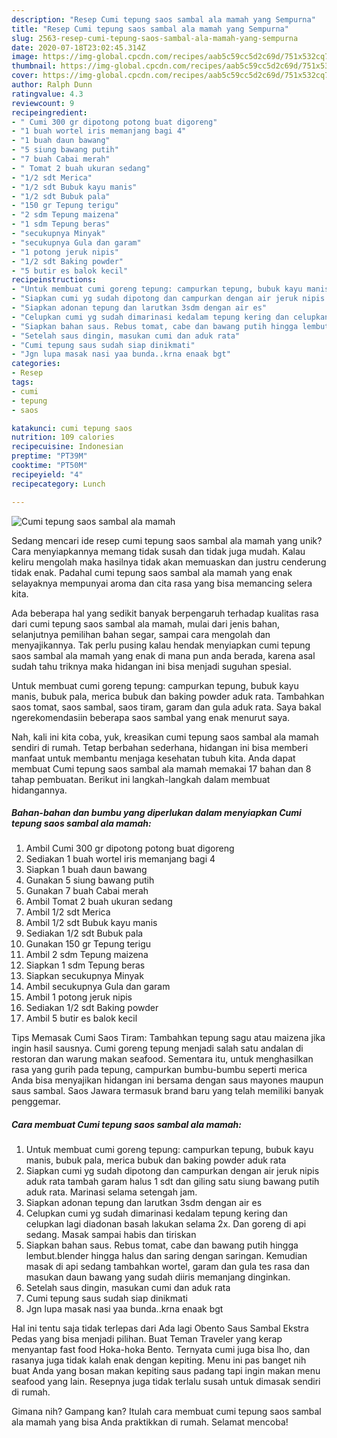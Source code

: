 ```yaml
---
description: "Resep Cumi tepung saos sambal ala mamah yang Sempurna"
title: "Resep Cumi tepung saos sambal ala mamah yang Sempurna"
slug: 2563-resep-cumi-tepung-saos-sambal-ala-mamah-yang-sempurna
date: 2020-07-18T23:02:45.314Z
image: https://img-global.cpcdn.com/recipes/aab5c59cc5d2c69d/751x532cq70/cumi-tepung-saos-sambal-ala-mamah-foto-resep-utama.jpg
thumbnail: https://img-global.cpcdn.com/recipes/aab5c59cc5d2c69d/751x532cq70/cumi-tepung-saos-sambal-ala-mamah-foto-resep-utama.jpg
cover: https://img-global.cpcdn.com/recipes/aab5c59cc5d2c69d/751x532cq70/cumi-tepung-saos-sambal-ala-mamah-foto-resep-utama.jpg
author: Ralph Dunn
ratingvalue: 4.3
reviewcount: 9
recipeingredient:
- " Cumi 300 gr dipotong potong buat digoreng"
- "1 buah wortel iris memanjang bagi 4"
- "1 buah daun bawang"
- "5 siung bawang putih"
- "7 buah Cabai merah"
- " Tomat 2 buah ukuran sedang"
- "1/2 sdt Merica"
- "1/2 sdt Bubuk kayu manis"
- "1/2 sdt Bubuk pala"
- "150 gr Tepung terigu"
- "2 sdm Tepung maizena"
- "1 sdm Tepung beras"
- "secukupnya Minyak"
- "secukupnya Gula dan garam"
- "1 potong jeruk nipis"
- "1/2 sdt Baking powder"
- "5 butir es balok kecil"
recipeinstructions:
- "Untuk membuat cumi goreng tepung: campurkan tepung, bubuk kayu manis, bubuk pala, merica bubuk dan baking powder aduk rata"
- "Siapkan cumi yg sudah dipotong dan campurkan dengan air jeruk nipis aduk rata tambah garam halus 1 sdt dan giling satu siung bawang putih aduk rata. Marinasi selama setengah jam."
- "Siapkan adonan tepung dan larutkan 3sdm dengan air es"
- "Celupkan cumi yg sudah dimarinasi kedalam tepung kering dan celupkan lagi diadonan basah lakukan selama 2x. Dan goreng di api sedang. Masak sampai habis dan tiriskan"
- "Siapkan bahan saus. Rebus tomat, cabe dan bawang putih hingga lembut.blender hingga halus dan saring dengan saringan. Kemudian masak di api sedang tambahkan wortel, garam dan gula tes rasa dan masukan daun bawang yang sudah diiris memanjang dinginkan."
- "Setelah saus dingin, masukan cumi dan aduk rata"
- "Cumi tepung saus sudah siap dinikmati"
- "Jgn lupa masak nasi yaa bunda..krna enaak bgt"
categories:
- Resep
tags:
- cumi
- tepung
- saos

katakunci: cumi tepung saos 
nutrition: 109 calories
recipecuisine: Indonesian
preptime: "PT39M"
cooktime: "PT50M"
recipeyield: "4"
recipecategory: Lunch

---
```



![Cumi tepung saos sambal ala mamah](https://img-global.cpcdn.com/recipes/aab5c59cc5d2c69d/751x532cq70/cumi-tepung-saos-sambal-ala-mamah-foto-resep-utama.jpg)

Sedang mencari ide resep cumi tepung saos sambal ala mamah yang unik? Cara menyiapkannya memang tidak susah dan tidak juga mudah. Kalau keliru mengolah maka hasilnya tidak akan memuaskan dan justru cenderung tidak enak. Padahal cumi tepung saos sambal ala mamah yang enak selayaknya mempunyai aroma dan cita rasa yang bisa memancing selera kita.

Ada beberapa hal yang sedikit banyak berpengaruh terhadap kualitas rasa dari cumi tepung saos sambal ala mamah, mulai dari jenis bahan, selanjutnya pemilihan bahan segar, sampai cara mengolah dan menyajikannya. Tak perlu pusing kalau hendak menyiapkan cumi tepung saos sambal ala mamah yang enak di mana pun anda berada, karena asal sudah tahu triknya maka hidangan ini bisa menjadi suguhan spesial.

Untuk membuat cumi goreng tepung: campurkan tepung, bubuk kayu manis, bubuk pala, merica bubuk dan baking powder aduk rata. Tambahkan saos tomat, saos sambal, saos tiram, garam dan gula aduk rata. Saya bakal ngerekomendasiin beberapa saos sambal yang enak menurut saya.


Nah, kali ini kita coba, yuk, kreasikan cumi tepung saos sambal ala mamah sendiri di rumah. Tetap berbahan sederhana, hidangan ini bisa memberi manfaat untuk membantu menjaga kesehatan tubuh kita. Anda dapat membuat Cumi tepung saos sambal ala mamah memakai 17 bahan dan 8 tahap pembuatan. Berikut ini langkah-langkah dalam membuat hidangannya.

<!--inarticleads1-->

##### Bahan-bahan dan bumbu yang diperlukan dalam menyiapkan Cumi tepung saos sambal ala mamah:

1. Ambil  Cumi 300 gr dipotong potong buat digoreng
1. Sediakan 1 buah wortel iris memanjang bagi 4
1. Siapkan 1 buah daun bawang
1. Gunakan 5 siung bawang putih
1. Gunakan 7 buah Cabai merah
1. Ambil  Tomat 2 buah ukuran sedang
1. Ambil 1/2 sdt Merica
1. Ambil 1/2 sdt Bubuk kayu manis
1. Sediakan 1/2 sdt Bubuk pala
1. Gunakan 150 gr Tepung terigu
1. Ambil 2 sdm Tepung maizena
1. Siapkan 1 sdm Tepung beras
1. Siapkan secukupnya Minyak
1. Ambil secukupnya Gula dan garam
1. Ambil 1 potong jeruk nipis
1. Sediakan 1/2 sdt Baking powder
1. Ambil 5 butir es balok kecil


Tips Memasak Cumi Saos Tiram: Tambahkan tepung sagu atau maizena jika ingin hasil sausnya. Cumi goreng tepung menjadi salah satu andalan di restoran dan warung makan seafood. Sementara itu, untuk menghasilkan rasa yang gurih pada tepung, campurkan bumbu-bumbu seperti merica Anda bisa menyajikan hidangan ini bersama dengan saus mayones maupun saus sambal. Saos Jawara termasuk brand baru yang telah memiliki banyak penggemar. 

<!--inarticleads2-->

##### Cara membuat Cumi tepung saos sambal ala mamah:

1. Untuk membuat cumi goreng tepung: campurkan tepung, bubuk kayu manis, bubuk pala, merica bubuk dan baking powder aduk rata
1. Siapkan cumi yg sudah dipotong dan campurkan dengan air jeruk nipis aduk rata tambah garam halus 1 sdt dan giling satu siung bawang putih aduk rata. Marinasi selama setengah jam.
1. Siapkan adonan tepung dan larutkan 3sdm dengan air es
1. Celupkan cumi yg sudah dimarinasi kedalam tepung kering dan celupkan lagi diadonan basah lakukan selama 2x. Dan goreng di api sedang. Masak sampai habis dan tiriskan
1. Siapkan bahan saus. Rebus tomat, cabe dan bawang putih hingga lembut.blender hingga halus dan saring dengan saringan. Kemudian masak di api sedang tambahkan wortel, garam dan gula tes rasa dan masukan daun bawang yang sudah diiris memanjang dinginkan.
1. Setelah saus dingin, masukan cumi dan aduk rata
1. Cumi tepung saus sudah siap dinikmati
1. Jgn lupa masak nasi yaa bunda..krna enaak bgt


Hal ini tentu saja tidak terlepas dari Ada lagi Obento Saus Sambal Ekstra Pedas yang bisa menjadi pilihan. Buat Teman Traveler yang kerap menyantap fast food Hoka-hoka Bento. Ternyata cumi juga bisa lho, dan rasanya juga tidak kalah enak dengan kepiting. Menu ini pas banget nih buat Anda yang bosan makan kepiting saus padang tapi ingin makan menu seafood yang lain. Resepnya juga tidak terlalu susah untuk dimasak sendiri di rumah. 

Gimana nih? Gampang kan? Itulah cara membuat cumi tepung saos sambal ala mamah yang bisa Anda praktikkan di rumah. Selamat mencoba!
